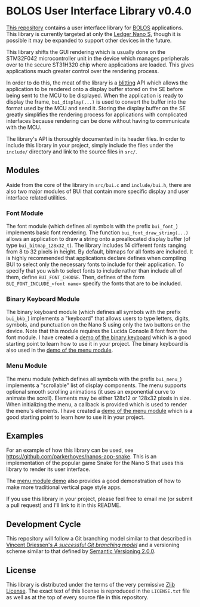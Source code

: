 # BOLOS User Interface Library v0.4.0

[This repository](https://github.com/parkerhoyes/bolos-user-interface) contains
a user interface library for
[BOLOS](http://ledger.readthedocs.io/en/latest/bolos/index.html) applications.
This library is currently targeted at only the [Ledger Nano
S](https://github.com/LedgerHQ/ledger-nano-s), though it is possible it may be
expanded to support other devices in the future.

This library shifts the GUI rendering which is usually done on the STM32F042
microcontroller unit in the device which manages peripherals over to the secure
ST31H320 chip where applications are loaded. This gives applications much
greater control over the rendering process.

In order to do this, the meat of the library is a
[blitting](https://en.wikipedia.org/wiki/Bit_blit) API which allows the
application to be rendered onto a display buffer stored on the SE before being
sent to the MCU to be displayed. When the application is ready to display the
frame, `bui_display(...)` is used to convert the buffer into the format used by
the MCU and send it. Storing the display buffer on the SE greatly simplifies the
rendering process for applications with complicated interfaces because rendering
can be done without having to communicate with the MCU.

The library's API is thoroughly documented in its header files. In order to
include this library in your project, simply include the files under the
`include/` directory and link to the source files in `src/`.

## Modules

Aside from the core of the library in `src/bui.c` and `include/bui.h`, there are
also two major modules of BUI that contain more specific display and user
interface related utilities.

### Font Module

The font module (which defines all symbols with the prefix `bui_font_`)
implements basic font rendering. The function `bui_font_draw_string(...)` allows
an application to draw a string onto a preallocated display buffer (of type
`bui_bitmap_128x32_t`). The library includes 14 different fonts ranging from 8
to 32 pixels in height. By default, bitmaps for all fonts are included. It is
highly recommended that applications declare defines when compiling BUI to
select only the necessary fonts to include for their application. To specify
that you wish to select fonts to include rather than include all of them, define
`BUI_FONT_CHOOSE`. Then, defines of the form `BUI_FONT_INCLUDE_<font name>`
specify the fonts that are to be included.

### Binary Keyboard Module

The binary keyboard module (which defines all symbols with the prefix
`bui_bkb_`) implements a "keyboard" that allows users to type letters, digits,
symbols, and punctuation on the Nano S using only the two buttons on the device.
Note that this module requires the Lucida Console 8 font from the font module. I
have created a [demo of the binary
keyboard](https://github.com/parkerhoyes/nanos-app-binarykbdemo) which is a good
starting point to learn how to use it in your project. The binary keyboard is
also used in the [demo of the menu
module](https://github.com/parkerhoyes/nanos-app-menudemo).

### Menu Module

The menu module (which defines all symbols with the prefix `bui_menu_`)
implements a "scrollable" list of display components. The menu supports optional
smooth scrolling animations (it uses an exponential curve to animate the
scroll). Elements may be either 128x12 or 128x32 pixels in size. When
initializing the menu, a callback is provided which is used to render the menu's
elements. I have created a [demo of the menu
module](https://github.com/parkerhoyes/nanos-app-menudemo) which is a good
starting point to learn how to use it in your project.

## Examples

For an example of how this library can be used, see
https://github.com/parkerhoyes/nanos-app-snake. This is an implementation of the
popular game Snake for the Nano S that uses this library to render its user
interface.

The [menu module demo](https://github.com/parkerhoyes/nanos-app-menudemo) also
provides a good demonstration of how to make more traditional vertical page
style apps.

If you use this library in your project, please feel free to email me (or submit
a pull request) and I'll link to it in this README.

## Development Cycle

This repository will follow a Git branching model similar to that described in
[Vincent Driessen's *A successful Git branching
model*](http://nvie.com/posts/a-successful-git-branching-model/) and a
versioning scheme similar to that defined by [Semantic Versioning
2.0.0](http://semver.org/).

## License

This library is distributed under the terms of the very permissive [Zlib
License](https://opensource.org/licenses/Zlib). The exact text of this license
is reproduced in the `LICENSE.txt` file as well as at the top of every source
file in this repository.
